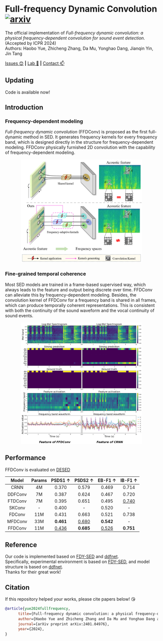 # Full-frequency Dynamic Convolution [![arxiv](https://img.shields.io/badge/arXiv-Paper-<COLOR>.svg)](https://arxiv.org/abs/2401.04976)
The official implementation of *Full-frequency dynamic convolution: a physical frequency-dependent convolution for sound event detection.* (Accepted by ICPR 2024)<br>Authors: Haobo Yue, Zhicheng Zhang, Da Mu, Yonghao Dang, Jianqin Yin, Jin Tang

[Issues :blush:](https://github.com/Harper812/FFDConv/issues) **|** [Lab :clap:](https://github.com/BUPT-COST-lab) **|** [Contact :mailbox:](hby@bupt.edu.cn)  

## Updating
Code is available now!

## Introduction
### Frequency-dependent modeling
*Full-frequency dynamic convolution* (FFDConv) is proposed as the first full-dynamic method in SED. It generates frequency kernels for every frequency band, which is designed directly in the structure for frequency-dependent modeling. FFDConv physically furnished 2D convolution with the capability of frequency-dependent modeling.
<div align="center">
<img src="./figure/introduction.jpg" width="400" height="340">
</div>

### Fine-grained temporal coherence
Most SED models are trained in a frame-based supervised way, which always leads to the feature and output being discrete over time. FFDConv can alleviate this by frequency-dependent modeling. Besides, the convolution kernel of FFDConv for a frequency band is shared in all frames, which can produce temporally coherent representations. This is consistent with both the continuity of the sound waveform and the vocal continuity of sound events.
<div align="center">
<img src="./figure/feature1.png" width="400" height="400">
</div>


## Performance
FFDConv is evaluated on [DESED](https://github.com/turpaultn/DESED)

Model                   | Params | PSDS1 $\uparrow$| PSDS2 $\uparrow$| EB-F1 $\uparrow$| IB-F1 $\uparrow$
:----------------------:|:--------------:|:--------------:|:--------------:|:----------------:|:-------------:
CRNN                    | 4M | 0.370          | 0.579          | 0.469            | 0.714
DDFConv                 | 7M | 0.387          | 0.624          | 0.467            | 0.720
FTDConv                 | 7M | 0.395          | 0.651          | 0.495            | <u>0.740</u>
SKConv                  | -  | 0.400          | -              | 0.520            | -
FDConv                  | 11M | 0.431          | 0.663          | 0.521            | 0.738
MFDConv                 | 33M | **0.461**      | <u>0.680</u>   | **0.542**        | -
FFDConv                 | 11M | <u>0.436</u>   | **0.685**      | <u>0.526</u>     | **0.751**


## Reference
Our code is implemented based on [FDY-SED](https://github.com/frednam93/FDY-SED) and [ddfnet](https://github.com/theFoxofSky/ddfnet).<br>Specifically, experimental environment is based on [FDY-SED](https://github.com/frednam93/FDY-SED), and model structure is based on [ddfnet](https://github.com/theFoxofSky/ddfnet).<br>Thanks for their great work!


## Citation
If this repository helped your works, please cite papers below! :kissing_heart:
```bib
@article{yue2024fullfrequency,
      title={Full-frequency dynamic convolution: a physical frequency-dependent convolution for sound event detection}, 
      author={Haobo Yue and Zhicheng Zhang and Da Mu and Yonghao Dang and Jianqin Yin and Jin Tang},
      journal={arXiv preprint arXiv:2401.04976},
      year={2024},
}
```
